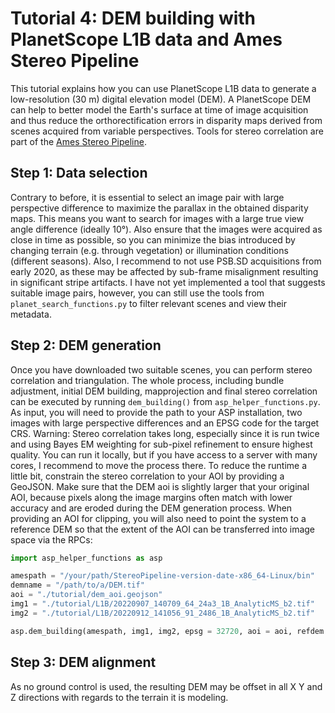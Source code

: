 # Tutorial 4: DEM building with PlanetScope L1B data and Ames Stereo Pipeline

This tutorial explains how you can use PlanetScope L1B data to generate a low-resolution (30 m) digital elevation model (DEM). A PlanetScope DEM can help to better model the Earth's surface at time of image acquisition and thus reduce the orthorectification errors in disparity maps derived from scenes acquired from variable perspectives. Tools for stereo correlation are part of the [Ames Stereo Pipeline](https://stereopipeline.readthedocs.io/en/latest/index.html).

## Step 1: Data selection

Contrary to before, it is essential to select an image pair with large perspective difference to maximize the parallax in the obtained disparity maps. This means you want to search for images with a large true view angle difference (ideally 10°). Also ensure that the images were acquired as close in time as possible, so you can minimize the bias introduced by changing terrain (e.g. through vegetation) or illumination conditions (different seasons). Also, I recommend to not use PSB.SD acquisitions from early 2020, as these may be affected by sub-frame misalignment resulting in significant stripe artifacts. I have not yet implemented a tool that suggests suitable image pairs, however, you can still use the tools from `planet_search_functions.py` to filter relevant scenes and view their metadata.

## Step 2: DEM generation

Once you have downloaded two suitable scenes, you can perform stereo correlation and triangulation. The whole process, including bundle adjustment, initial DEM building, mapprojection and final stereo correlation can be executed by running `dem_building()` from `asp_helper_functions.py`. As input, you will need to provide the path to your ASP installation, two images with large perspective differences and an EPSG code for the target CRS. Warning: Stereo correlation takes long, especially since it is run twice and using Bayes EM weighting for sub-pixel refinement to ensure highest quality. You can run it locally, but if you have access to a server with many cores, I recommend to move the process there. To reduce the runtime a little bit, constrain the stereo correlation to your AOI by providing a GeoJSON. Make sure that the DEM aoi is slightly larger that your original AOI, because pixels along the image margins often match with lower accuracy and are eroded during the DEM generation process. When providing an AOI for clipping, you will also need to point the system to a reference DEM so that the extent of the AOI can be transferred into image space via the RPCs:

``` python
import asp_helper_functions as asp

amespath = "/your/path/StereoPipeline-version-date-x86_64-Linux/bin"
demname = "/path/to/a/DEM.tif"
aoi = "./tutorial/dem_aoi.geojson"
img1 = "./tutorial/L1B/20220907_140709_64_24a3_1B_AnalyticMS_b2.tif"
img2 = "./tutorial/L1B/20220912_141056_91_2486_1B_AnalyticMS_b2.tif"

asp.dem_building(amespath, img1, img2, epsg = 32720, aoi = aoi, refdem = demname)

```

## Step 3: DEM alignment

As no ground control is used, the resulting DEM may be offset in all X Y and Z directions with regards to the terrain it is modeling. 
